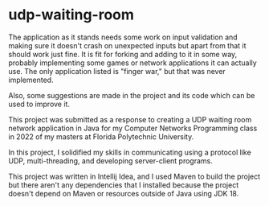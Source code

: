 # udp-waiting-room

The application as it stands needs some work on input validation and making sure it doesn't crash on unexpected inputs but
apart from that it should work just fine. It is fit for forking and adding to it in some way, probably implementing some 
games or network applications it can actually use. The only application listed is "finger war," but that was never implemented.

Also, some suggestions are made in the project and its code which can be used to improve it. 

This project was submitted as a response to creating a UDP waiting room network application in Java for my Computer Networks Programming 
class in 2022 of my masters at Florida Polytechnic University. 

In this project, I solidified my skills in communicating using a protocol like UDP, multi-threading, and developing server-client programs. 


This project was written in Intellij Idea, and I used Maven to build the project but there aren't any dependencies that I installed because the project doesn't
depend on Maven or resources outside of Java using JDK 18. 
